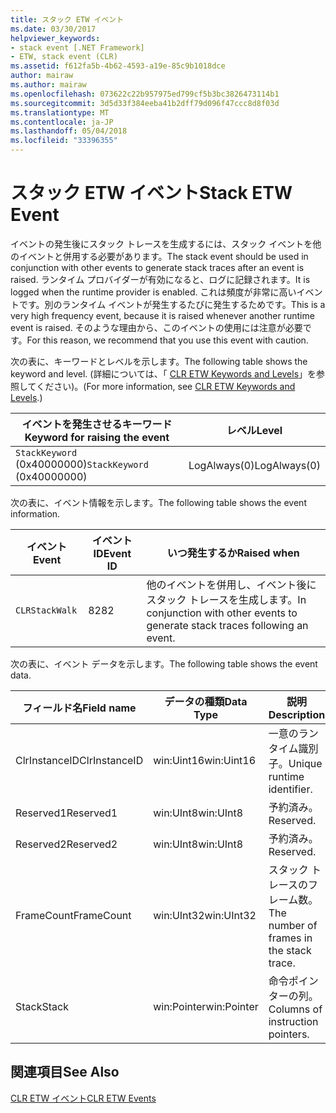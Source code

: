 ```yaml
---
title: スタック ETW イベント
ms.date: 03/30/2017
helpviewer_keywords:
- stack event [.NET Framework]
- ETW, stack event (CLR)
ms.assetid: f612fa5b-4b62-4593-a19e-85c9b1018dce
author: mairaw
ms.author: mairaw
ms.openlocfilehash: 073622c22b957975ed799cf5b3bc3826473114b1
ms.sourcegitcommit: 3d5d33f384eeba41b2dff79d096f47ccc8d8f03d
ms.translationtype: MT
ms.contentlocale: ja-JP
ms.lasthandoff: 05/04/2018
ms.locfileid: "33396355"
---
```

# <a name="stack-etw-event"></a><span data-ttu-id="83d23-102">スタック ETW イベント</span><span class="sxs-lookup"><span data-stu-id="83d23-102">Stack ETW Event</span></span>
<span data-ttu-id="83d23-103">イベントの発生後にスタック トレースを生成するには、スタック イベントを他のイベントと併用する必要があります。</span><span class="sxs-lookup"><span data-stu-id="83d23-103">The stack event should be used in conjunction with other events to generate stack traces after an event is raised.</span></span> <span data-ttu-id="83d23-104">ランタイム プロバイダーが有効になると、ログに記録されます。</span><span class="sxs-lookup"><span data-stu-id="83d23-104">It is logged when the runtime provider is enabled.</span></span> <span data-ttu-id="83d23-105">これは頻度が非常に高いイベントです。別のランタイム イベントが発生するたびに発生するためです。</span><span class="sxs-lookup"><span data-stu-id="83d23-105">This is a very high frequency event, because it is raised whenever another runtime event is raised.</span></span> <span data-ttu-id="83d23-106">そのような理由から、このイベントの使用には注意が必要です。</span><span class="sxs-lookup"><span data-stu-id="83d23-106">For this reason, we recommend that you use this event with caution.</span></span>  
  
 <span data-ttu-id="83d23-107">次の表に、キーワードとレベルを示します。</span><span class="sxs-lookup"><span data-stu-id="83d23-107">The following table shows the keyword and level.</span></span> <span data-ttu-id="83d23-108">(詳細については、「 [CLR ETW Keywords and Levels](../../../docs/framework/performance/clr-etw-keywords-and-levels.md)」を参照してください)。</span><span class="sxs-lookup"><span data-stu-id="83d23-108">(For more information, see [CLR ETW Keywords and Levels](../../../docs/framework/performance/clr-etw-keywords-and-levels.md).)</span></span>  
  
|<span data-ttu-id="83d23-109">イベントを発生させるキーワード</span><span class="sxs-lookup"><span data-stu-id="83d23-109">Keyword for raising the event</span></span>|<span data-ttu-id="83d23-110">レベル</span><span class="sxs-lookup"><span data-stu-id="83d23-110">Level</span></span>|  
|-----------------------------------|-----------|  
|<span data-ttu-id="83d23-111">`StackKeyword` (0x40000000)</span><span class="sxs-lookup"><span data-stu-id="83d23-111">`StackKeyword` (0x40000000)</span></span>|<span data-ttu-id="83d23-112">LogAlways(0)</span><span class="sxs-lookup"><span data-stu-id="83d23-112">LogAlways(0)</span></span>|  
  
 <span data-ttu-id="83d23-113">次の表に、イベント情報を示します。</span><span class="sxs-lookup"><span data-stu-id="83d23-113">The following table shows the event information.</span></span>  
  
|<span data-ttu-id="83d23-114">イベント</span><span class="sxs-lookup"><span data-stu-id="83d23-114">Event</span></span>|<span data-ttu-id="83d23-115">イベント ID</span><span class="sxs-lookup"><span data-stu-id="83d23-115">Event ID</span></span>|<span data-ttu-id="83d23-116">いつ発生するか</span><span class="sxs-lookup"><span data-stu-id="83d23-116">Raised when</span></span>|  
|-----------|--------------|-----------------|  
|`CLRStackWalk`|<span data-ttu-id="83d23-117">82</span><span class="sxs-lookup"><span data-stu-id="83d23-117">82</span></span>|<span data-ttu-id="83d23-118">他のイベントを併用し、イベント後にスタック トレースを生成します。</span><span class="sxs-lookup"><span data-stu-id="83d23-118">In conjunction with other events to generate stack traces following an event.</span></span>|  
  
 <span data-ttu-id="83d23-119">次の表に、イベント データを示します。</span><span class="sxs-lookup"><span data-stu-id="83d23-119">The following table shows the event data.</span></span>  
  
|<span data-ttu-id="83d23-120">フィールド名</span><span class="sxs-lookup"><span data-stu-id="83d23-120">Field name</span></span>|<span data-ttu-id="83d23-121">データの種類</span><span class="sxs-lookup"><span data-stu-id="83d23-121">Data Type</span></span>|<span data-ttu-id="83d23-122">説明</span><span class="sxs-lookup"><span data-stu-id="83d23-122">Description</span></span>|  
|----------------|---------------|-----------------|  
|<span data-ttu-id="83d23-123">ClrInstanceID</span><span class="sxs-lookup"><span data-stu-id="83d23-123">ClrInstanceID</span></span>|<span data-ttu-id="83d23-124">win:Uint16</span><span class="sxs-lookup"><span data-stu-id="83d23-124">win:Uint16</span></span>|<span data-ttu-id="83d23-125">一意のランタイム識別子。</span><span class="sxs-lookup"><span data-stu-id="83d23-125">Unique runtime identifier.</span></span>|  
|<span data-ttu-id="83d23-126">Reserved1</span><span class="sxs-lookup"><span data-stu-id="83d23-126">Reserved1</span></span>|<span data-ttu-id="83d23-127">win:UInt8</span><span class="sxs-lookup"><span data-stu-id="83d23-127">win:UInt8</span></span>|<span data-ttu-id="83d23-128">予約済み。</span><span class="sxs-lookup"><span data-stu-id="83d23-128">Reserved.</span></span>|  
|<span data-ttu-id="83d23-129">Reserved2</span><span class="sxs-lookup"><span data-stu-id="83d23-129">Reserved2</span></span>|<span data-ttu-id="83d23-130">win:UInt8</span><span class="sxs-lookup"><span data-stu-id="83d23-130">win:UInt8</span></span>|<span data-ttu-id="83d23-131">予約済み。</span><span class="sxs-lookup"><span data-stu-id="83d23-131">Reserved.</span></span>|  
|<span data-ttu-id="83d23-132">FrameCount</span><span class="sxs-lookup"><span data-stu-id="83d23-132">FrameCount</span></span>|<span data-ttu-id="83d23-133">win:UInt32</span><span class="sxs-lookup"><span data-stu-id="83d23-133">win:UInt32</span></span>|<span data-ttu-id="83d23-134">スタック トレースのフレーム数。</span><span class="sxs-lookup"><span data-stu-id="83d23-134">The number of frames in the stack trace.</span></span>|  
|<span data-ttu-id="83d23-135">Stack</span><span class="sxs-lookup"><span data-stu-id="83d23-135">Stack</span></span>|<span data-ttu-id="83d23-136">win:Pointer</span><span class="sxs-lookup"><span data-stu-id="83d23-136">win:Pointer</span></span>|<span data-ttu-id="83d23-137">命令ポインターの列。</span><span class="sxs-lookup"><span data-stu-id="83d23-137">Columns of instruction pointers.</span></span>|  
  
## <a name="see-also"></a><span data-ttu-id="83d23-138">関連項目</span><span class="sxs-lookup"><span data-stu-id="83d23-138">See Also</span></span>  
 [<span data-ttu-id="83d23-139">CLR ETW イベント</span><span class="sxs-lookup"><span data-stu-id="83d23-139">CLR ETW Events</span></span>](../../../docs/framework/performance/clr-etw-events.md)
